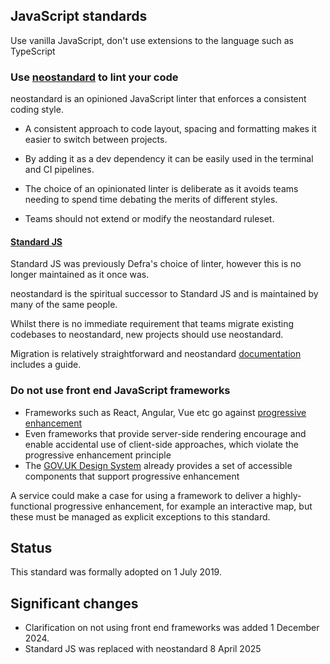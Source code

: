 ## JavaScript standards

Use vanilla JavaScript, don't use extensions to the language such as TypeScript

### Use [neostandard](https://github.com/neostandard/neostandard) to lint your code

neostandard is an opinioned JavaScript linter that enforces a consistent coding style.

- A consistent approach to code layout, spacing and formatting makes it easier to switch between projects.

- By adding it as a dev dependency it can be easily used in the terminal and CI pipelines.

- The choice of an opinionated linter is deliberate as it avoids teams needing to spend time debating the merits of different styles.

- Teams should not extend or modify the neostandard ruleset.

#### [Standard JS](https://standardjs.com/)

Standard JS was previously Defra's choice of linter, however this is no longer maintained as it once was.

neostandard is the spiritual successor to Standard JS and is maintained by many of the same people.

Whilst there is no immediate requirement that teams migrate existing codebases to neostandard, new projects should use neostandard.

Migration is relatively straightforward and neostandard [documentation](https://github.com/neostandard/neostandard?tab=readme-ov-file#migrate-from-standard) includes a guide.

### Do not use front end JavaScript frameworks

- Frameworks such as React, Angular, Vue etc go against [progressive enhancement](https://www.gov.uk/service-manual/technology/using-progressive-enhancement)
- Even frameworks that provide server-side rendering encourage and enable accidental use of client-side approaches, which violate the progressive enhancement principle
- The [GOV.UK Design System](https://design-system.service.gov.uk/) already provides a set of accessible components that support progressive enhancement

A service could make a case for using a framework to deliver a highly-functional progressive enhancement, for example an interactive map, but these must be managed as explicit exceptions to this standard.

## Status

This standard was formally adopted on 1 July 2019.

## Significant changes

- Clarification on not using front end frameworks was added 1 December 2024.
- Standard JS was replaced with neostandard 8 April 2025
